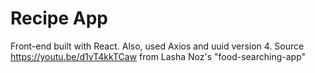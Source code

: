 # Recipe App

Front-end built with React. Also, used Axios and uuid version 4.
Source https://youtu.be/d1vT4kkTCaw from Lasha Noz's "food-searching-app"


